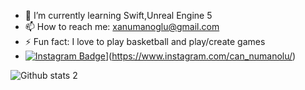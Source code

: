 - 🌱 I’m currently learning Swift,Unreal Engine 5
- 📫 How to reach me: xanumanoglu@gmail.com
- ⚡ Fun fact: I love to play basketball and play/create games
- [![Instagram Badge](https://img.shields.io/badge/-Instagram-C13584?style=flat-quare&labelColor=C13584&logo=instagram&logoColor=white&link=link)]([)](https://www.instagram.com/can_numanolu/) 



![Github stats 2](https://github-readme-stats.vercel.app/api?username=CemalCanNumanoglu&show_icons=true&theme=radical)



